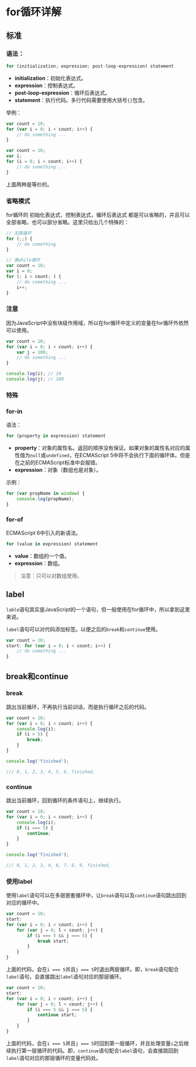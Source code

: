 # for循环详解

## 标准

### 语法：

```javascript
for (initialization; expression; post-loop-expression) statement
```

* **initialization**：初始化表达式。
* **expression**：控制表达式。
* **post-loop-expression**：循环后表达式。
* **statement**：执行代码。多行代码需要使用大括号`{}`包含。

举例：

```javascript
var count = 10;
for (var i = 0; i < count; i++) {
    // do something ...
}
```

```javascript
var count = 10;
var i;
for (i = 0; i < count; i++) {
    // do something ...
}
```

上面两种是等价的。

### 省略模式

for循环的 初始化表达式，控制表达式，循环后表达式 都是可以省略的，并且可以全部省略，也可以部分省略。这里只给出几个特殊的：

```javascript
// 无限循环
for (;;) {
    // do something
}

// 类while循环
var count = 10;
var i = 0;
for (; i < count; ) {
    // do something ...
    i++;
}
```

### 注意

因为JavaScript中没有块级作用域，所以在for循环中定义的变量在for循环外依然可以使用。

```javascript
var count = 10;
for (var i = 0; i < count; i++) {
    var j = 100;
    // do something ...
}

console.log(i); // 10
console.log(j); // 100
```

### 特殊

### for-in

语法：

```javascript
for (property in expression) statement
```

* **property**：对象的属性名。返回的顺序没有保证。如果对象的属性名对应的属性值为`null`或`undefined`，在ECMAScript 5中将不会执行下面的循环体。但是在之前的ECMAScript标准中会报错。
* **expression**：对象（数组也是对象）。

示例：

```javascript
for (var propName in window) {
    console.log(propName);
}
```

### for-of

ECMAScript 6中引入的新语法。

```javascript
for (value in expression) statement
```
* **value**：数组的一个值。
* **expression**：数组。

> 注意：只可以对数组使用。

## label

`lable`语句其实是JavaScript的一个语句，但一般使用在for循环中，所以拿到这里来说。

`label`语句可以对代码添加标签。以便之后的`break`和`continue`使用。

```javascript
var count = 10;
start: for (var i = 0; i < count; i++) {
    // do something ...
}
```

## break和continue

### break

跳出当前循环，不再执行当前训话，而是执行循环之后的代码。

```javascript
var count = 10;
for (var i = 0; i < count; i++) {
    console.log(i);
    if (i > 5) {
        break;
    }
}

console.log('finished');

/// 0, 1, 2, 3, 4, 5, 6, finished,
```

### continue

跳出当前循环，回到循环的条件语句上，继续执行。

```javascript
var count = 10;
for (var i = 0; i < count; i++) {
    console.log(i);
    if (i === 5) {
        continue;
    }
}

console.log('finished');

/// 0, 1, 2, 3, 4, 6, 7, 8, 9, finished,
```

### 使用label

使用`label`语句可以在多层嵌套循环中，让`break`语句以及`continue`语句跳出回到对应的循环中。

```javascript
var count = 10;
start:
for (var i = 0; i < count; i++) {
    for (var j = 0; l < count; j++) {
        if (i === 5 && j === 5) {
            break start;
        }
    }
}
```

上面的代码，会在`i === 5`并且`j === 5`时退出两层循环。即，`break`语句配合`label`语句，会直接跳出`label`语句对应的那层循环。

```javascript
var count = 10;
start:
for (var i = 0; i < count; i++) {
    for (var j = 0; l < count; j++) {
        if (i === 5 && j === 5) {
            continue start;
        }
    }
}
```

上面的代码，会在`i === 5`并且`j === 5`时回到第一层循环，并且处理变量`i`之后继续执行第一层循环的代码。即，`continue`语句配合`label`语句，会直接跳回到`label`语句对应的那层循环的变量代码处。